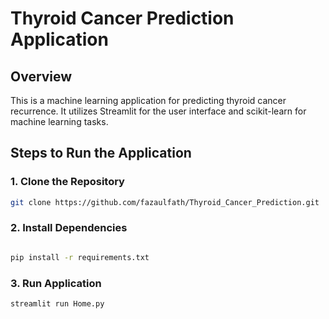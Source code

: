 # Thyroid Cancer Prediction Application

## Overview

This is a machine learning application for predicting thyroid cancer recurrence. It utilizes Streamlit for the user interface and scikit-learn for machine learning tasks.

## Steps to Run the Application

### 1. Clone the Repository

```bash
git clone https://github.com/fazaulfath/Thyroid_Cancer_Prediction.git
```

### 2. Install Dependencies 
```bash

pip install -r requirements.txt

```

### 3. Run Application
```bash
streamlit run Home.py

```
